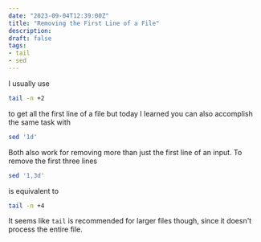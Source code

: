```yaml
---
date: "2023-09-04T12:39:00Z"
title: "Removing the First Line of a File"
description:
draft: false
tags:
- tail
- sed
---
```


I usually use

```sh
tail -n +2
```

to get all the first line of a file but today I learned you can also accomplish the same task with

```sh
sed '1d'
```

Both also work for removing more than just the first line of an input.
To remove the first three lines

```sh
sed '1,3d'
```

is equivalent to

```sh
tail -n +4
```

It seems like `tail` is recommended for larger files though, since it doesn't process the entire file.